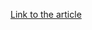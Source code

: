 [Link to the article](https://thehackernews.com/2025/08/weak-passwords-and-compromised-accounts.html)
